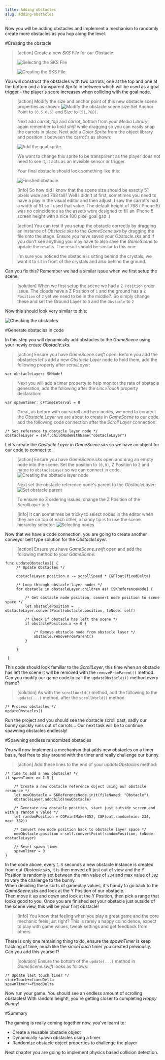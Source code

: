```yaml
---
title: Adding obstacles
slug: adding-obstacles
---
```


Now you will be adding obstacles and implement a mechanism to randomly create more obstacles as you hop along the level.

#Creating the obstacle

> [action]
> Create a new *SKS File* for our Obstacle:
>
> ![Selecting the SKS File](../Tutorial-Images/xcode_add_sks.png)
>
> ![Creating the SKS File](../Tutorial-Images/xcode_add_sks_hero.png)

You will construct the obstacles with two carrots, one at the top and one at the bottom and a transparent *Sprite* in between which will be used as a goal trigger - the player's score increases when colliding with the goal node.

> [action]
> Modify the size and anchor point of this new obstacle scene properties as shown:
> ![Modify the obstacle scene size](../Tutorial-Images/xcode_obstacle_scene_size.png)
> Set Anchor Point to `(0.5,0.5)` and Size to `(51,768)`.
>
> Next add *carrot_top* and *carrot_bottom* from your *Media Library*, again remember to *hold shift* while dragging
> so you can easily snap the carrots in place.
> Next add a *Color Sprite* from the object library and position it between the carrot's as shown:
>
> ![Add the goal sprite](../Tutorial-Images/xcode_obstacle_goal_sprite.png)
>
> We want to change this sprite to be transparent as the player does not need to see it, it acts as an invisible sensor or trigger.
>
> Your final obstacle should look something like this:
>
> ![Finished obstacle](../Tutorial-Images/xcode_obstacle_sks.png)

<!-- -->

> [info]
>So how did I know that the scene size should be exactly 51 pixels wide and 768 tall? Well I didn't at first, sometimes you
>need to have a play in the visual editor and then adjust, I saw the carrot's had a width of 51 so I used that value.
> The default height of 768 (iPhone 5) was no coincidence as the assets were designed to fill an iPhone 5 screen height  with a nice 100 pixel goal gap :)

> [action]
> You can test if you setup the obstacle correctly by dragging an instance of *Obstacle.sks* to the *GameScene.sks* by dragging the file onto the stage. Ensure you have saved your *Obstacle.sks* and if you don't see anything you may have to also save the *GameScene* to update the results. The result should be similar to this one:
>
> I'm sure you noticed the obstacle is sitting behind the crystals, we want it to sit in front of the crystals and also behind the ground.  
<!-- -->

Can you fix this? Remember we had a similar issue when we first setup the scene.

> [solution]
> When we first setup the scene we had a `Z Position` order issue.  The clouds have a Z Position of `1` and the ground has
> a `Z Position` of `2` yet we need to be in the middle?. So simply change these and set the Ground Layer to `3` and the `Obstacle`
> to `2`

Now this should look very similar to this:

![Checking the obstacles](../Tutorial-Images/xcode_obstacle_added_gamescene.png)


#Generate obstacles in code

In this step you will dynamically add obstacles to the *GameScene* using your newly create *Obstacle.sks*.

> [action]
> Ensure you have *GameScene.swift* open.
> Before you add the obstacles let's add a new *Obstacle Layer* node to hold them, add the following property after
> *scrollLayer*:
```
var obstacleLayer: SKNode!
```
> Next you will add a timer property to help monitor the rate of obstacle generation, add the following after the *sinceTouch* property
> declaration:
```
var spawnTimer: CFTimeInterval = 0
```
> Great, as before with our scroll and hero nodes, we need to connect the *Obstacle Layer* we are about to create in *GameScene* to our code, add the following code connection after the *Scroll Layer* connection:
```
/* Set reference to obstacle layer node */
obstacleLayer = self.childNodeWithName("obstacleLayer")
```

Let's create the *Obstacle Layer* in *GameScene.sks* so we have an object for our code to connect to.

> [action]
> Ensure you have *GameScene.sks* open and drag an empty node into the scene.
> Set the position to `(0,0)`, Z Position to `2` and name to `obstacleLayer` so we can connect in code.
> ![Creating the obstacle layer node](../Tutorial-Images/xcode_add_obstacle_layer.png)
>
> Next set the obstacle reference node's parent to the *ObstacleLayer*:
> ![Set obstacle parent](../Tutorial-Images/xcode_obstacle_modify_parent.png)
>
> To ensure no Z ordering issues, change the Z Position of the *ScrollLayer* to `3`

<!-- -->

> [info]
> It can sometimes be tricky to select nodes in the editor when they are on top of each other, a handy tip is to use the scene
> hierarchy selector:
> ![Selecting nodes](../Tutorial-Images/xcode_node_selection_tip.png)
>

Now that we have a code connection, you are going to create another conveyor belt type solution for the *ObstacleLayer*.

> [action]
> Ensure you have *GameScene.swift* open and add the following method to your *GameScene*:
```
func updateObstacles() {
     /* Update Obstacles */

     obstacleLayer.position.x -= scrollSpeed * CGFloat(fixedDelta)

     /* Loop through obstacle layer nodes */
     for obstacle in obstacleLayer.children as! [SKReferenceNode] {

         /* Get obstacle node position, convert node position to scene space */
         let obstaclePosition = obstacleLayer.convertPoint(obstacle.position, toNode: self)

         /* Check if obstacle has left the scene */
         if obstaclePosition.x <= 0 {

             /* Remove obstacle node from obstacle layer */
             obstacle.removeFromParent()
         }

     }

 }
 ```

This code should look familiar to the *ScrollLayer*, this time when an obstacle has left the scene it will be removed with the
`removeFromParent()` method.
Can you modify our game code to call the `updateObstacles()` method every frame?

> [solution]
> As with the `scrollWorld()` method, add the following to the `update(...)` method, after the `scrollWorld()` method.
```
/* Process obstacles */
updateObstacles()
```

Run the project and you should see the obstacle scroll past, sadly our bunny quickly runs out of carrots...
Our next task will be to continue spawning obstacles endlessly!

#Spawning endless randomized obstacles

You will now implement a mechanism that adds new obstacles on a timer basis, feel free to play around with
the timer and really challenge our bunny.

> [action]
> Add these lines to the end of your *updateObstacles* method:
```
/* Time to add a new obstacle? */
if spawnTimer >= 1.5 {

    /* Create a new obstacle reference object using our obstacle resource */
    let newObstacle = SKReferenceNode.init(fileNamed: "Obstacle")
    obstacleLayer.addChild(newObstacle)

    /* Generate new obstacle position, start just outside screen and with a random y value */
    let randomPosition = CGPointMake(352, CGFloat.random(min: 234, max: 382))

    /* Convert new node position back to obstacle layer space */
    newObstacle.position = self.convertPoint(randomPosition, toNode: obstacleLayer)

    // Reset spawn timer
    spawnTimer = 0
}
```

In the code above, every `1.5` seconds a new obstacle instance is created from out *Obstacle.sks*, it is then moved off just out of view and the Y Position is randomly set between the min value of `234` and max value of `382` to vary the challenge to the bunny.  
When deciding these sorts of gameplay values, it's handy to go back to the *GameScene.sks* and look at the Y Position of our obstacle.  
Then move it up and down and look at the Y Position, then pick a range that looks good to you.
Once you are finished set your obstacle just outside of the scene view, this will be your first obstacle!

> [info]
> You know that feeling when you play a great game and the core mechanic feels just right? This is rarely a happy coincidence, expect
> to play with game values, tweak settings and get feedback from others.

There is only one remaining thing to do, ensure the *spawnTimer* is keep tracking of time, much like the *sinceTouch* timer you created
previously. Can you add this yourself?

> [solution]
> Ensure the bottom of the `update(...)` method in *GameScene.swift* looks as follows:
```
/* Update last touch timer */
sinceTouch+=fixedDelta
spawnTimer+=fixedDelta
```

Now run your game. You should see an endless amount of scrolling obstacles! With random height!, you're getting closer to completing *Hoppy Bunny*!

#Summary

The gaming is really coming together now, you've learnt to:

* Create a reusable obstacle object
* Dynamically spawn obstacles using a timer
* Randomize obstacle object properties to challenge the player

Next chapter you are going to implement physics based collision detection.

